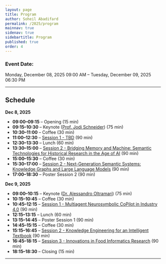 ```yaml
---
layout: page
title: Program
author: Soheil Abadifard
permalink: /2025/program
mainnav: true
sidenav: true
sidebartitle: Program
published: true
order: 4
---
```


### Event Date:

Monday, December 08, 2025 09:00 AM – Tuesday, December 09, 2025 06:30 PM

----------------------------------------------------------------

## Schedule

**Dec 8, 2025**
- **09:00–09:15** – Opening (15 min)
- **09:15–10:30** – Keynote ([Prof. Jodi Schneider](https://us2ts.org/2025/keynote-jodi-schneider)) (75 min)
- **10:30–11:00** – Coffee (30 min)
- **11:00–12:30** – [Session 1 - TBD](https://us2ts.org/2025/session-1-benji) (90 min)
- **12:30–13:30** – Lunch (60 min)
- **13:30–15:00** – [Session 2 - Bridging Memory and Machine: Semantic Technologies for Historical Research in the Age of AI](https://us2ts.org/2025/session-6-dean) (90 min)
- **15:00–15:30** – Coffee (30 min)
- **15:30–17:00** – [Session 2 - Next-Generation Semantic Systems: Knowledge Graphs and Large Language Models](https://us2ts.org/2025/session-2-hande) (90 min)
- **17:00–18:30** – Poster Session 2 (90 min)

**Dec 9, 2025**
- **09:00–10:15** – Keynote ([Dr. Alessandro Oltramari](https://us2ts.org/2025/keynote-alessandro-oltramari)) (75 min)
- **10:15–10:45** – Coffee (30 min)
- **10:45–12:15** – [Session 1 - Multiagent Neurosymbolic CoPilot in Industry 4.0](https://us2ts.org/2025/session-3-cory) (90 min)
- **12:15–13:15** – Lunch (60 min)
- **13:15–14:45** – Poster Session 1 (90 min)
- **14:45–15:15** – Coffee (30 min)
- **15:15–16:45** – [Session 2 - Knowledge Engineering for an Intelligent Textbook](https://us2ts.org/2025/session-4-vinay) (90 min)
- **16:45–18:15** – [Session 3 - Innovations in Food Informatics Research](https://us2ts.org/2025/session-5-hande) (90 min)
- **18:15–18:30** – Closing (15 min)

----------------------------------------------------------------
